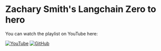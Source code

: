 # Zachary Smith's Langchain Zero to hero

You can watch the playlist on YouTube here:

[![YouTube](https://img.shields.io/badge/YouTube-%23FF0000.svg?style=for-the-badge&logo=YouTube&logoColor=white)](https://www.youtube.com/playlist?list=PLrHDkgxEs6hu3MysTpWv5pl357_r4hGcu)
[ ![GitHub](https://img.shields.io/badge/github-%23121011.svg?style=for-the-badge&logo=github&logoColor=white)
 ](https://github.com/Cutwell/langchain-zero-to-hero)
